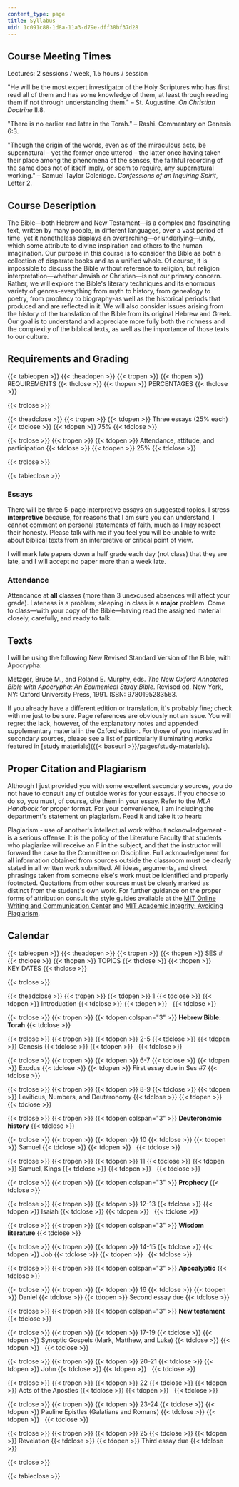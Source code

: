 ```yaml
---
content_type: page
title: Syllabus
uid: 1c091c88-1d8a-11a3-d79e-dff38bf37d28
---
```


Course Meeting Times
--------------------

Lectures: 2 sessions / week, 1.5 hours / session

"He will be the most expert investigator of the Holy Scriptures who has first read all of them and has some knowledge of them, at least through reading them if not through understanding them." – St. Augustine. _On Christian Doctrine_ II.8.

"There is no earlier and later in the Torah." – Rashi. Commentary on Genesis 6:3.

"Though the origin of the words, even as of the miraculous acts, be supernatural – yet the former once uttered – the latter once having taken their place among the phenomena of the senses, the faithful recording of the same does not of itself imply, or seem to require, any supernatural working." – Samuel Taylor Coleridge. _Confessions of an Inquiring Spirit_, Letter 2.

Course Description
------------------

The Bible—both Hebrew and New Testament—is a complex and fascinating text, written by many people, in different languages, over a vast period of time, yet it nonetheless displays an overarching—or underlying—unity, which some attribute to divine inspiration and others to the human imagination. Our purpose in this course is to consider the Bible as both a collection of disparate books and as a unified whole. Of course, it is impossible to discuss the Bible without reference to religion, but religion interpretation—whether Jewish or Christian—is not our primary concern. Rather, we will explore the Bible's literary techniques and its enormous variety of genres-everything from myth to history, from genealogy to poetry, from prophecy to biography-as well as the historical periods that produced and are reflected in it. We will also consider issues arising from the history of the translation of the Bible from its original Hebrew and Greek. Our goal is to understand and appreciate more fully both the richness and the complexity of the biblical texts, as well as the importance of those texts to our culture.

Requirements and Grading
------------------------

{{< tableopen >}}
{{< theadopen >}}
{{< tropen >}}
{{< thopen >}}
REQUIREMENTS
{{< thclose >}}
{{< thopen >}}
PERCENTAGES
{{< thclose >}}

{{< trclose >}}

{{< theadclose >}}
{{< tropen >}}
{{< tdopen >}}
Three essays (25% each)
{{< tdclose >}}
{{< tdopen >}}
75%
{{< tdclose >}}

{{< trclose >}}
{{< tropen >}}
{{< tdopen >}}
Attendance, attitude, and participation
{{< tdclose >}}
{{< tdopen >}}
25%
{{< tdclose >}}

{{< trclose >}}

{{< tableclose >}}
  

### Essays

There will be three 5-page interpretive essays on suggested topics. I stress **interpretive** because, for reasons that I am sure you can understand, I cannot comment on personal statements of faith, much as I may respect their honesty. Please talk with me if you feel you will be unable to write about biblical texts from an interpretive or critical point of view.

I will mark late papers down a half grade each day (not class) that they are late, and I will accept no paper more than a week late.

### Attendance

Attendance at **all** classes (more than 3 unexcused absences will affect your grade). Lateness is a problem; sleeping in class is a **major** problem. Come to class—with your copy of the Bible—having read the assigned material closely, carefully, and ready to talk.

Texts
-----

I will be using the following New Revised Standard Version of the Bible, with Apocrypha:

Metzger, Bruce M., and Roland E. Murphy, eds. _The New Oxford Annotated Bible with Apocrypha: An Ecumenical Study Bible_. Revised ed. New York, NY: Oxford University Press, 1991. ISBN: 9780195283563.

If you already have a different edition or translation, it's probably fine; check with me just to be sure. Page references are obviously not an issue. You will regret the lack, however, of the explanatory notes and appended supplementary material in the Oxford edition. For those of you interested in secondary sources, please see a list of particularly illuminating works featured in [study materials]({{< baseurl >}}/pages/study-materials).

Proper Citation and Plagiarism
------------------------------

Although I just provided you with some excellent secondary sources, you do not have to consult any of outside works for your essays. If you choose to do so, you must, of course, cite them in your essay. Refer to the _MLA Handbook_ for proper format. For your convenience, I am including the department's statement on plagiarism. Read it and take it to heart:

Plagiarism - use of another's intellectual work without acknowledgement - is a serious offense. It is the policy of the Literature Faculty that students who plagiarize will receive an F in the subject, and that the instructor will forward the case to the Committee on Discipline. Full acknowledgement for all information obtained from sources outside the classroom must be clearly stated in all written work submitted. All ideas, arguments, and direct phrasings taken from someone else's work must be identified and properly footnoted. Quotations from other sources must be clearly marked as distinct from the student's own work. For further guidance on the proper forms of attribution consult the style guides available at the [MIT Online Writing and Communication Center](http://web.mit.edu/writing/) and [MIT Academic Integrity: Avoiding Plagiarism](http://web.mit.edu/academicintegrity/writing/paraphrasing.html).

Calendar
--------

{{< tableopen >}}
{{< theadopen >}}
{{< tropen >}}
{{< thopen >}}
SES #
{{< thclose >}}
{{< thopen >}}
TOPICS
{{< thclose >}}
{{< thopen >}}
KEY DATES
{{< thclose >}}

{{< trclose >}}

{{< theadclose >}}
{{< tropen >}}
{{< tdopen >}}
1
{{< tdclose >}}
{{< tdopen >}}
Introduction
{{< tdclose >}}
{{< tdopen >}}
 
{{< tdclose >}}

{{< trclose >}}
{{< tropen >}}
{{< tdopen colspan="3" >}}
**Hebrew Bible: Torah**
{{< tdclose >}}

{{< trclose >}}
{{< tropen >}}
{{< tdopen >}}
2-5
{{< tdclose >}}
{{< tdopen >}}
Genesis
{{< tdclose >}}
{{< tdopen >}}
 
{{< tdclose >}}

{{< trclose >}}
{{< tropen >}}
{{< tdopen >}}
6-7
{{< tdclose >}}
{{< tdopen >}}
Exodus
{{< tdclose >}}
{{< tdopen >}}
First essay due in Ses #7
{{< tdclose >}}

{{< trclose >}}
{{< tropen >}}
{{< tdopen >}}
8-9
{{< tdclose >}}
{{< tdopen >}}
Leviticus, Numbers, and Deuteronomy
{{< tdclose >}}
{{< tdopen >}}
 
{{< tdclose >}}

{{< trclose >}}
{{< tropen >}}
{{< tdopen colspan="3" >}}
**Deuteronomic history**
{{< tdclose >}}

{{< trclose >}}
{{< tropen >}}
{{< tdopen >}}
10
{{< tdclose >}}
{{< tdopen >}}
Samuel
{{< tdclose >}}
{{< tdopen >}}
 
{{< tdclose >}}

{{< trclose >}}
{{< tropen >}}
{{< tdopen >}}
11
{{< tdclose >}}
{{< tdopen >}}
Samuel, Kings
{{< tdclose >}}
{{< tdopen >}}
 
{{< tdclose >}}

{{< trclose >}}
{{< tropen >}}
{{< tdopen colspan="3" >}}
**Prophecy**
{{< tdclose >}}

{{< trclose >}}
{{< tropen >}}
{{< tdopen >}}
12-13
{{< tdclose >}}
{{< tdopen >}}
Isaiah
{{< tdclose >}}
{{< tdopen >}}
 
{{< tdclose >}}

{{< trclose >}}
{{< tropen >}}
{{< tdopen colspan="3" >}}
**Wisdom literature**
{{< tdclose >}}

{{< trclose >}}
{{< tropen >}}
{{< tdopen >}}
14-15
{{< tdclose >}}
{{< tdopen >}}
Job
{{< tdclose >}}
{{< tdopen >}}
 
{{< tdclose >}}

{{< trclose >}}
{{< tropen >}}
{{< tdopen colspan="3" >}}
**Apocalyptic**
{{< tdclose >}}

{{< trclose >}}
{{< tropen >}}
{{< tdopen >}}
16
{{< tdclose >}}
{{< tdopen >}}
Daniel
{{< tdclose >}}
{{< tdopen >}}
Second essay due
{{< tdclose >}}

{{< trclose >}}
{{< tropen >}}
{{< tdopen colspan="3" >}}
**New testament**
{{< tdclose >}}

{{< trclose >}}
{{< tropen >}}
{{< tdopen >}}
17-19
{{< tdclose >}}
{{< tdopen >}}
Synoptic Gospels (Mark, Matthew, and Luke)
{{< tdclose >}}
{{< tdopen >}}
 
{{< tdclose >}}

{{< trclose >}}
{{< tropen >}}
{{< tdopen >}}
20-21
{{< tdclose >}}
{{< tdopen >}}
John
{{< tdclose >}}
{{< tdopen >}}
 
{{< tdclose >}}

{{< trclose >}}
{{< tropen >}}
{{< tdopen >}}
22
{{< tdclose >}}
{{< tdopen >}}
Acts of the Apostles
{{< tdclose >}}
{{< tdopen >}}
 
{{< tdclose >}}

{{< trclose >}}
{{< tropen >}}
{{< tdopen >}}
23-24
{{< tdclose >}}
{{< tdopen >}}
Pauline Epistles (Galatians and Romans)
{{< tdclose >}}
{{< tdopen >}}
 
{{< tdclose >}}

{{< trclose >}}
{{< tropen >}}
{{< tdopen >}}
25
{{< tdclose >}}
{{< tdopen >}}
Revelation
{{< tdclose >}}
{{< tdopen >}}
Third essay due
{{< tdclose >}}

{{< trclose >}}

{{< tableclose >}}